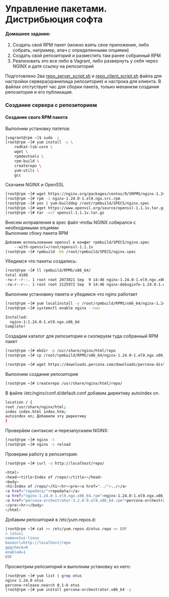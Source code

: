 # Управление пакетами. Дистрибьюция софта 

#### Домашнее задание:
1) Создать свой RPM пакет (можно взять свое приложение, либо собрать, например, апач с определенными опциями)
2) Создать свой репозиторий и разместить там ранее собранный RPM
3) Реализовать это все либо в Vagrant, либо развернуть у себя через NGINX и датя ссылку на репозиторий

Подготовлено 2ва [repo_server_script.sh](./repo_server_script.sh) и [repo_client_script.sh](./repo_client_script.sh) файла для настройки сервера(хранилища репозитория) и настрока для клиента.
В файлах отстуствует час для сборки пакета, только механизм создания репозитория и его публикация.

### Создание сервера с репозиторием
#### Создание свого RPM пакета

Выполним установку патетов:
```sh
[vagrant@rpm ~]$ sudo -i
[root@rpm ~]# yum install -y \
    redhat-lsb-core \
    wget \
    rpmdevtools \
    rpm-build \
    createrepo \
    yum-utils \
    gcc
```
Скачаем NGINX и OpenSSL
```sh
[root@rpm ~]# wget https://nginx.org/packages/centos/9/SRPMS/nginx-1.24.0-1.el9.ngx.src.rpm
[root@rpm ~]# rpm -i nginx-1.24.0-1.el9.ngx.src.rpm
[root@rpm ~]# yes | yum-builddep /root/rpmbuild/SPECS/nginx.spec
[root@rpm ~]# wget https://www.openssl.org/source/openssl-1.1.1v.tar.gz
[root@rpm ~]# tar -xvf openssl-1.1.1v.tar.gz
```
Внесем исправления в spec файл чтобы NGINX собирался с необходимыми опциями  
Выполним сбоку пакета RPM
```sh
Добавим использование openssl в конфиг rpmbuild/SPECS/nginx.spec
    --with-openssl=/root/openssl-1.1.1v
[root@rpm ~]# rpmbuild -bb /root/rpmbuild/SPECS/nginx.spec
```
Убедимся что пакеты создались:
```sh
[root@rpm ~]# ll rpmbuild/RPMS/x86_64/
total 4108
-rw-r--r--. 1 root root 2073021 Sep  9 14:46 nginx-1.24.0-1.el9.ngx.x86_64.rpm
-rw-r--r--. 1 root root 2125972 Sep  9 14:46 nginx-debuginfo-1.24.0-1.el9.ngx.x86_64.rpm
```

Выполним установику пакета и убедимся что nginx работает
```sh
[root@rpm ~]# yum localinstall -y /root/rpmbuild/RPMS/x86_64/nginx-1.24.0-1.el9.ngx.x86_64.rpm
[root@rpm ~]# systemctl enable nginx --now

Installed:
  nginx-1:1.24.0-1.el9.ngx.x86_64
Complete!
```

Создадим  каталог для репозитория и скопируем туда собранный RPM пакет
```sh
[root@rpm ~]# mkdir -p /usr/share/nginx/html/repo
[root@rpm ~]# cp /root/rpmbuild/RPMS/x86_64/nginx-1.24.0-1.el9.ngx.x86_64.rpm /usr/share/nginx/html/repo/

[root@rpm ~]# wget https://downloads.percona.com/downloads/percona-distribution-mysql-ps/percona-distribution-mysql-ps-8.0.33/binary/redhat/9/x86_64/percona-orchestrator-3.2.6-9.el9.x86_64.rpm -O /usr/share/nginx/html/repo/percona-orchestrator-3.2.6-9.el9.x86_64.rpm
```

Выполним создание репозитория
```sh
[root@rpm ~]# createrepo /usr/share/nginx/html/repo/
```

В файле /etc/nginx/conf.d/default.conf добавим директиву autoindex on.
```sh
location / {
root /usr/share/nginx/html;
index index.html index.htm;
autoindex on; Добавили эту директиву
}
```

Проверāем синтаксис и перезапускаем NGINX:
```sh
[root@rpm ~]# nginx -t
[root@rpm ~]# nginx -s reload
```
Проверим работу в репозитория:
```sh
[root@rpm ~]# curl -a http://localhost/repo/

<html>
<head><title>Index of /repo/</title></head>
<body>
<h1>Index of /repo/</h1><hr><pre><a href="../">../</a>
<a href="repodata/">repodata/</a>                                          09-Sep-2023 18:15                   -
<a href="nginx-1.24.0-1.el9.ngx.x86_64.rpm">nginx-1.24.0-1.el9.ngx.x86_64.rpm</a>                  09-Sep-2023 17:52             2073021
<a href="percona-orchestrator-3.2.6-9.el9.x86_64.rpm">percona-orchestrator-3.2.6-9.el9.x86_64.rpm</a>        29-May-2023 10:28             5306801
</pre><hr></body>
</html>
```
Добавим репозиторий в /etc/yum.repos.d:
```sh
[root@rpm ~]# cat >> /etc/yum.repos.d/otus.repo << EOF
> [otus]
name=otus-linux
baseurl=http://localhost/repo
gpgcheck=0
enabled=1
EOF
```

Просмотрим репозиторий и выполним установку из него:
```sh
[root@rpm ~]# yum list | grep otus
nginx 1.24.0 otus
percona-release.noarch 0.1-6 otus
[root@rpm ~]# yum install percona-orchestrator.x86_64 -y
```

